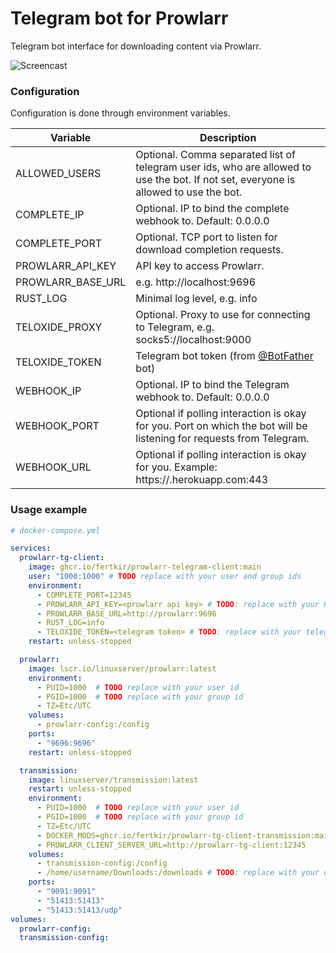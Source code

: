 # Telegram bot for Prowlarr

Telegram bot interface for downloading content via Prowlarr.

![Screencast](https://github.com/fertkir/prowlarr-telegram-client/assets/5433737/65898a6a-1316-4be0-a0a4-9239669dd779)

### Configuration

Configuration is done through environment variables.

| Variable          | Description                                                                                                                          |
|-------------------|--------------------------------------------------------------------------------------------------------------------------------------|
| ALLOWED_USERS     | Optional. Comma separated list of telegram user ids, who are allowed to use the bot. If not set, everyone is allowed to use the bot. |
| COMPLETE_IP       | Optional. IP to bind the complete webhook to. Default: 0.0.0.0                                                                       |
| COMPLETE_PORT     | Optional. TCP port to listen for download completion requests.                                                                       |
| PROWLARR_API_KEY  | API key to access Prowlarr.                                                                                                          |
| PROWLARR_BASE_URL | e.g. http://localhost:9696                                                                                                           |
| RUST_LOG          | Minimal log level, e.g. info                                                                                                         |
| TELOXIDE_PROXY    | Optional. Proxy to use for connecting to Telegram, e.g. socks5://localhost:9000                                                      |
| TELOXIDE_TOKEN    | Telegram bot token (from [@BotFather](https://t.me/BotFather) bot)                                                                   |
| WEBHOOK_IP        | Optional. IP to bind the Telegram webhook to. Default: 0.0.0.0                                                                       |
| WEBHOOK_PORT      | Optional if polling interaction is okay for you. Port on which the bot will be listening for requests from Telegram.                 |
| WEBHOOK_URL       | Optional if polling interaction is okay for you. Example: https://<app-name>.herokuapp.com:443                                       |

### Usage example

```yaml
# docker-compose.yml

services:
  prowlarr-tg-client:
    image: ghcr.io/fertkir/prowlarr-telegram-client:main
    user: "1000:1000" # TODO replace with your user and group ids
    environment:
      - COMPLETE_PORT=12345
      - PROWLARR_API_KEY=<prowlarr api key> # TODO: replace with your Prowlarr api key
      - PROWLARR_BASE_URL=http://prowlarr:9696
      - RUST_LOG=info
      - TELOXIDE_TOKEN=<telegram token> # TODO: replace with your telegram token
    restart: unless-stopped

  prowlarr:
    image: lscr.io/linuxserver/prowlarr:latest
    environment:
      - PUID=1000  # TODO replace with your user id
      - PGID=1000  # TODO replace with your group id
      - TZ=Etc/UTC
    volumes:
      - prowlarr-config:/config
    ports:
      - "9696:9696"
    restart: unless-stopped

  transmission:
    image: linuxserver/transmission:latest
    restart: unless-stopped
    environment:
      - PUID=1000  # TODO replace with your user id
      - PGID=1000  # TODO replace with your group id
      - TZ=Etc/UTC
      - DOCKER_MODS=ghcr.io/fertkir/prowlarr-tg-client-transmission:main # download-complete callback support
      - PROWLARR_CLIENT_SERVER_URL=http://prowlarr-tg-client:12345       # download-complete callback support
    volumes:
      - transmission-config:/config
      - /home/username/Downloads:/downloads # TODO: replace with your downloads directory
    ports:
      - "9091:9091"
      - "51413:51413"
      - "51413:51413/udp"
volumes:
  prowlarr-config:
  transmission-config:
```
